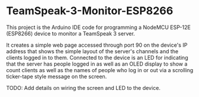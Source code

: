 # TeamSpeak-3-Monitor-ESP8266

This project is the Arduino IDE code for programming a NodeMCU ESP-12E (ESP8266) device to monitor a TeamSpeak 3 server.

It creates a simple web page accessed through port 90 on the device's IP address that shows the simple layout of the server's channels and the clients logged in to them.
Connected to the device is an LED for indicating that the server has people logged in as well as an OLED display to show a count clients as well as the names of people who log in or out via a scrolling ticker-tape style message on the screen.

TODO: Add details on wiring the screen and LED to the device.